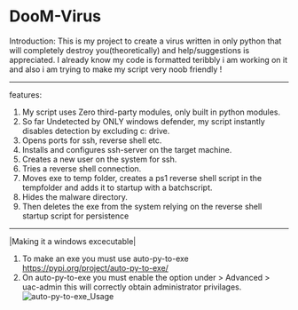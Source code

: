 # DooM-Virus
Introduction:
This is my project to create a virus written in only python that will completely destroy you(theoretically) and help/suggestions is appreciated.
I already know my code is formatted teribbly i am working on it and also i am trying to make my script very noob friendly !

------------------
features:
1) My script uses Zero third-party modules, only built in python modules.
2) So far Undetected by ONLY windows defender, my script instantly disables detection by excluding c: drive.
3) Opens ports for ssh, reverse shell etc.
4) Installs and configures ssh-server on the target machine.
5) Creates a new user on the system for ssh.
6) Tries a reverse shell connection.
7) Moves exe to temp folder, creates a ps1 reverse shell script in the tempfolder and adds it to startup with a batchscript.
8) Hides the malware directory.
9) Then deletes the exe from the system relying on the reverse shell startup script for persistence
-----------------

|Making it a windows excecutable|
1) To make an exe you must use auto-py-to-exe https://pypi.org/project/auto-py-to-exe/
2) On auto-py-to-exe you must enable the option under > Advanced > uac-admin this will correctly obtain administrator privilages.
![auto-py-to-exe_Usage](https://user-images.githubusercontent.com/111704953/194864233-b0e184c3-8814-4fe2-acdd-22132045a52f.png)

